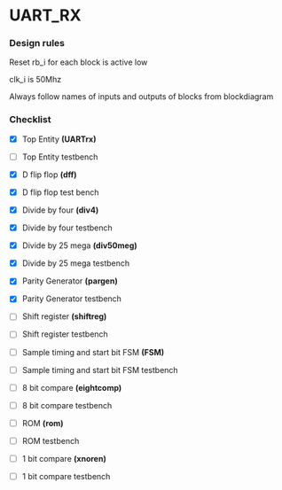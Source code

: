 # UART_RX

### Design rules

Reset rb_i for each block is active low

clk_i is 50Mhz

Always follow names of inputs and outputs of blocks from blockdiagram

### Checklist

- [x] Top Entity **(UARTrx)** 

- [ ] Top Entity testbench

- [x] D flip flop **(dff)**

- [x] D flip flop test bench

- [x] Divide by four **(div4)**

- [x] Divide by four testbench

- [x] Divide by 25 mega **(div50meg)**

- [x] Divide by 25 mega testbench

- [x] Parity Generator **(pargen)**

- [x] Parity Generator testbench

- [ ] Shift register **(shiftreg)**

- [ ] Shift register testbench

- [ ] Sample timing and start bit FSM **(FSM)**

- [ ] Sample timing and start bit FSM testbench

- [ ] 8 bit compare **(eightcomp)**

- [ ] 8 bit compare testbench

- [ ] ROM **(rom)**

- [ ] ROM testbench

- [ ] 1 bit compare **(xnoren)**

- [ ] 1 bit compare testbench

